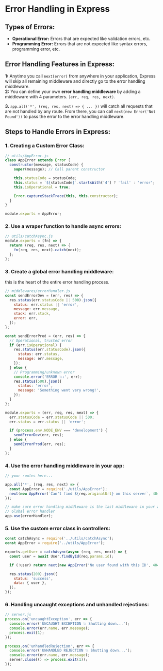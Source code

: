 # Error Handling in Express

## Types of Errors:

- **Operational Error:** Errors that are expected like validation errors, etc.
- **Programming Error:** Errors that are not expected like syntax errors, programming error, etc.

## Error Handling Features in Express:

**1:** Anytime you call `next(error)` from anywhere in your application,
Express will skip all remaining middleware and directly go to the error handling middleware.  
**2:** You can define your own **error handling middleware** by adding a middleware with 4 parameters. `(err, req, res, next)`.

**3.** `app.all('*', (req, res, next) => { ... })` will catch all requests that are not handled by any route. From there, you can call `next(new Error('Not Found'))` to pass the error to the error handling middleware.

## Steps to Handle Errors in Express:
### 1. Creating a Custom Error Class:
```javascript
// utils/AppError.js
class AppError extends Error {
  constructor(message, statusCode) {
    super(message); // Call parent constructor

    this.statusCode = statusCode;
    this.status = `${statusCode}`.startsWith('4') ? 'fail' : 'error';
    this.isOperational = true;

    Error.captureStackTrace(this, this.constructor);
  }
}

module.exports = AppError;

```

### 2. Use a wraper function to handle async errors:
```javascript
// utils/catchAsync.js
module.exports = (fn) => {
  return (req, res, next) => {
    fn(req, res, next).catch(next);
  };
};

```

### 3. Create a global error handling middleware:
this is the heart of the entire error handling process.  
```javascript
// middlewares/errorHandler.js
const sendErrorDev = (err, res) => {
  res.status(err.statusCode || 500).json({
    status: err.status || 'error',
    message: err.message,
    stack: err.stack,
    error: err,
  });
};

const sendErrorProd = (err, res) => {
  // Operational, trusted error
  if (err.isOperational) {
    res.status(err.statusCode).json({
      status: err.status,
      message: err.message,
    });
  } else {
    // Programming/unknown error
    console.error('ERROR 💥:', err);
    res.status(500).json({
      status: 'error',
      message: 'Something went very wrong!',
    });
  }
};

module.exports = (err, req, res, next) => {
  err.statusCode = err.statusCode || 500;
  err.status = err.status || 'error';

  if (process.env.NODE_ENV === 'development') {
    sendErrorDev(err, res);
  } else {
    sendErrorProd(err, res);
  }
};

```

### 4. Use the error handling middleware in your app:
```javascript
// your routes here...

app.all('*', (req, res, next) => {
  const AppError = require('./utils/AppError');
  next(new AppError(`Can't find ${req.originalUrl} on this server`, 404));
});

// make sure error handling middleware is the last middleware in your app
// Global error handler
app.use(errorHandler);
```

### 5. Use the custom error class in controllers:
```javascript
const catchAsync = require('../utils/catchAsync');
const AppError = require('../utils/AppError');

exports.getUser = catchAsync(async (req, res, next) => {
  const user = await User.findById(req.params.id);

  if (!user) return next(new AppError('No user found with this ID', 404));

  res.status(200).json({
    status: 'success',
    data: { user },
  });
});

```

### 6. Handling uncaught exceptions and unhandled rejections:
```javascript
// server.js
process.on('uncaughtException', err => {
  console.error('UNCAUGHT EXCEPTION 💥 Shutting down...');
  console.error(err.name, err.message);
  process.exit(1);
});

process.on('unhandledRejection', err => {
  console.error('UNHANDLED REJECTION 💥 Shutting down...');
  console.error(err.name, err.message);
  server.close(() => process.exit(1));
});

```